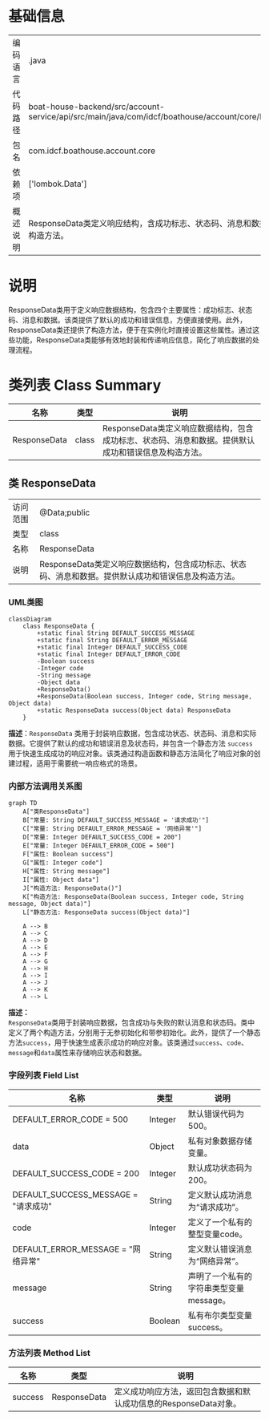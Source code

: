 # 基础信息

|      |      |
|------|------|
| 编码语言 | .java |
| 代码路径 | boat-house-backend/src/account-service/api/src/main/java/com/idcf/boathouse/account/core/ResponseData.java |
| 包名 | com.idcf.boathouse.account.core |
| 依赖项 | ['lombok.Data'] |
| 概述说明 | ResponseData类定义响应结构，含成功标志、状态码、消息和数据，提供默认信息和构造方法。 |

# 说明

ResponseData类用于定义响应数据结构，包含四个主要属性：成功标志、状态码、消息和数据。该类提供了默认的成功和错误信息，方便直接使用。此外，ResponseData类还提供了构造方法，便于在实例化时直接设置这些属性。通过这些功能，ResponseData类能够有效地封装和传递响应信息，简化了响应数据的处理流程。

# 类列表 Class Summary

| 名称   | 类型  | 说明 |
|-------|------|-------------|
| ResponseData | class | ResponseData类定义响应数据结构，包含成功标志、状态码、消息和数据。提供默认成功和错误信息及构造方法。 |



## 类 ResponseData

|      |      |
|------|------|
| 访问范围 | @Data;public |
| 类型 | class |
| 名称 | ResponseData |
| 说明 | ResponseData类定义响应数据结构，包含成功标志、状态码、消息和数据。提供默认成功和错误信息及构造方法。 |


### UML类图

```mermaid
classDiagram
    class ResponseData {
        +static final String DEFAULT_SUCCESS_MESSAGE
        +static final String DEFAULT_ERROR_MESSAGE
        +static final Integer DEFAULT_SUCCESS_CODE
        +static final Integer DEFAULT_ERROR_CODE
        -Boolean success
        -Integer code
        -String message
        -Object data
        +ResponseData()
        +ResponseData(Boolean success, Integer code, String message, Object data)
        +static ResponseData success(Object data) ResponseData
    }
```

**描述**：`ResponseData` 类用于封装响应数据，包含成功状态、状态码、消息和实际数据。它提供了默认的成功和错误消息及状态码，并包含一个静态方法 `success` 用于快速生成成功的响应对象。该类通过构造函数和静态方法简化了响应对象的创建过程，适用于需要统一响应格式的场景。


### 内部方法调用关系图

```mermaid
graph TD
    A["类ResponseData"]
    B["常量: String DEFAULT_SUCCESS_MESSAGE = '请求成功'"]
    C["常量: String DEFAULT_ERROR_MESSAGE = '网络异常'"]
    D["常量: Integer DEFAULT_SUCCESS_CODE = 200"]
    E["常量: Integer DEFAULT_ERROR_CODE = 500"]
    F["属性: Boolean success"]
    G["属性: Integer code"]
    H["属性: String message"]
    I["属性: Object data"]
    J["构造方法: ResponseData()"]
    K["构造方法: ResponseData(Boolean success, Integer code, String message, Object data)"]
    L["静态方法: ResponseData success(Object data)"]

    A --> B
    A --> C
    A --> D
    A --> E
    A --> F
    A --> G
    A --> H
    A --> I
    A --> J
    A --> K
    A --> L
```

**描述：**  
`ResponseData`类用于封装响应数据，包含成功与失败的默认消息和状态码。类中定义了两个构造方法，分别用于无参初始化和带参初始化。此外，提供了一个静态方法`success`，用于快速生成表示成功的响应对象。该类通过`success`、`code`、`message`和`data`属性来存储响应状态和数据。

### 字段列表 Field List

| 名称  | 类型  | 说明 |
|-------|-------|------|
| DEFAULT_ERROR_CODE = 500 | Integer | 默认错误代码为500。 |
| data | Object | 私有对象数据存储变量。 |
| DEFAULT_SUCCESS_CODE = 200 | Integer | 默认成功状态码为200。 |
| DEFAULT_SUCCESS_MESSAGE = "请求成功" | String | 定义默认成功消息为“请求成功”。 |
| code | Integer | 定义了一个私有的整型变量code。 |
| DEFAULT_ERROR_MESSAGE = "网络异常" | String | 定义默认错误消息为“网络异常”。 |
| message | String | 声明了一个私有的字符串类型变量message。 |
| success | Boolean | 私有布尔类型变量success。 |

### 方法列表 Method List

| 名称  | 类型  | 说明 |
|-------|-------|------|
| success | ResponseData | 定义成功响应方法，返回包含数据和默认成功信息的ResponseData对象。 |




